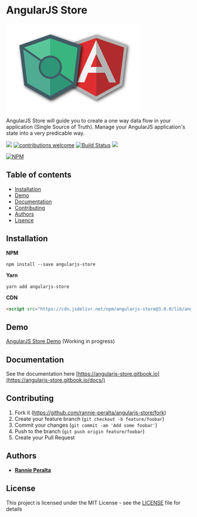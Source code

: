 # AngularJS Store

![AngularJS Store with AngularJS](./images/favicon-with-angularjs.png)

AngularJS Store will guide you to create a one way data flow in your application (Single Source of Truth). Manage your AngularJS application's state into a very predicable way.

![](https://img.shields.io/github/license/rannie-peralta/angularjs-store.svg)
[![contributions welcome](https://img.shields.io/badge/contributions-welcome-brightgreen.svg?style=flat)](https://github.com/rannie-peralta/angularjs-store/issues)
[![Build Status](https://travis-ci.com/rannie-peralta/angularjs-store.svg?branch=master)](https://travis-ci.com/rannie-peralta/angularjs-store)
![](https://img.shields.io/snyk/vulnerabilities/github/rannie-peralta/angularjs-store.svg)

[![NPM](https://nodei.co/npm/angularjs-store.png)](https://nodei.co/npm/angularjs-store/)

## Table of contents

* [Installation](#installation)
* [Demo](#demo)
* [Documentation](#documentation)
* [Contributing](#contributing)
* [Authors](#authors)
* [Lisence](#license)

## Installation

**NPM**

```
npm install --save angularjs-store
```

**Yarn**

```
yarn add angularjs-store
```

**CDN**

```html
<script src="https://cdn.jsdelivr.net/npm/angularjs-store@3.0.0/lib/angularjs-store.min.js" integrity="sha256-nsaQaMgobX864h304MR7laX7CykZNGPW4cfjlG+jOuc=" crossorigin="anonymous"></script>
```

## Demo

[AngularJS Store Demo](https://angularjsstore-demo.netlify.com/) (Working in progress)

## Documentation

See the documentation here [https://angularjs-store.gitbook.io](https://angularjs-store.gitbook.io/docs/)

## Contributing

1. Fork it (https://github.com/rannie-peralta/angularjs-store/fork)
2. Create your feature branch (`git checkout -b feature/foobar`)
3. Commit your changes (`git commit -am 'Add some foobar'`)
4. Push to the branch (`git push origin feature/foobar`)
5. Create your Pull Request

## Authors

* **[Rannie Peralta](https://github.com/rannie-peralta)**

## License

This project is licensed under the MIT License - see the [LICENSE](LICENSE) file for details

